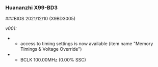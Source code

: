 ### Huananzhi X99-BD3
###BIOS 2021/12/10 (X9BD3005)

*v001:*
* + access to timing settings is now available (item name "Memory Timings & Voltage Override")
* + BCLK 100.00MHz (0.00% SSC)